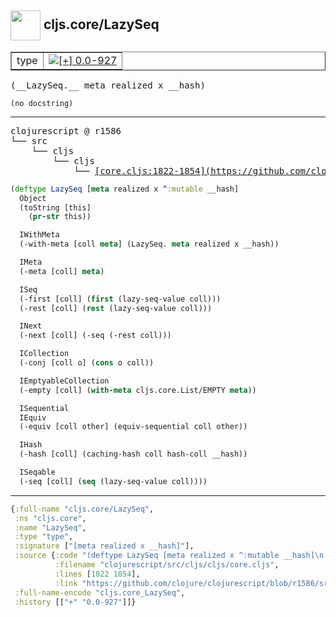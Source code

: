 ## <img width="48px" valign="middle" src="http://i.imgur.com/Hi20huC.png"> cljs.core/LazySeq

 <table border="1">
<tr>
<td>type</td>
<td><a href="https://github.com/cljsinfo/api-refs/tree/0.0-927"><img valign="middle" alt="[+] 0.0-927" src="https://img.shields.io/badge/+-0.0--927-lightgrey.svg"></a> </td>
</tr>
</table>

 <samp>
(__LazySeq.__ meta realized x __hash)<br>
</samp>

```
(no docstring)
```

---

 <pre>
clojurescript @ r1586
└── src
    └── cljs
        └── cljs
            └── <ins>[core.cljs:1822-1854](https://github.com/clojure/clojurescript/blob/r1586/src/cljs/cljs/core.cljs#L1822-L1854)</ins>
</pre>

```clj
(deftype LazySeq [meta realized x ^:mutable __hash]
  Object
  (toString [this]
    (pr-str this))

  IWithMeta
  (-with-meta [coll meta] (LazySeq. meta realized x __hash))

  IMeta
  (-meta [coll] meta)

  ISeq
  (-first [coll] (first (lazy-seq-value coll)))
  (-rest [coll] (rest (lazy-seq-value coll)))

  INext
  (-next [coll] (-seq (-rest coll)))

  ICollection
  (-conj [coll o] (cons o coll))

  IEmptyableCollection
  (-empty [coll] (with-meta cljs.core.List/EMPTY meta))

  ISequential
  IEquiv
  (-equiv [coll other] (equiv-sequential coll other))

  IHash
  (-hash [coll] (caching-hash coll hash-coll __hash))

  ISeqable
  (-seq [coll] (seq (lazy-seq-value coll))))
```


---

```clj
{:full-name "cljs.core/LazySeq",
 :ns "cljs.core",
 :name "LazySeq",
 :type "type",
 :signature ["[meta realized x __hash]"],
 :source {:code "(deftype LazySeq [meta realized x ^:mutable __hash]\n  Object\n  (toString [this]\n    (pr-str this))\n\n  IWithMeta\n  (-with-meta [coll meta] (LazySeq. meta realized x __hash))\n\n  IMeta\n  (-meta [coll] meta)\n\n  ISeq\n  (-first [coll] (first (lazy-seq-value coll)))\n  (-rest [coll] (rest (lazy-seq-value coll)))\n\n  INext\n  (-next [coll] (-seq (-rest coll)))\n\n  ICollection\n  (-conj [coll o] (cons o coll))\n\n  IEmptyableCollection\n  (-empty [coll] (with-meta cljs.core.List/EMPTY meta))\n\n  ISequential\n  IEquiv\n  (-equiv [coll other] (equiv-sequential coll other))\n\n  IHash\n  (-hash [coll] (caching-hash coll hash-coll __hash))\n\n  ISeqable\n  (-seq [coll] (seq (lazy-seq-value coll))))",
          :filename "clojurescript/src/cljs/cljs/core.cljs",
          :lines [1822 1854],
          :link "https://github.com/clojure/clojurescript/blob/r1586/src/cljs/cljs/core.cljs#L1822-L1854"},
 :full-name-encode "cljs.core_LazySeq",
 :history [["+" "0.0-927"]]}

```

